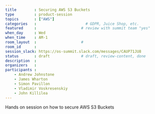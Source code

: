 ```yaml
---
title        : Securing AWS S3 Buckets
type         : product-session
topics       : ["AWS"]
categories   :                      # GDPR, Juice Shop, etc.
featured     :                    # review with summit team "yes"
when_day     : Wed
when_time    : AM-1
room_layout  :                    #
room_id      :
session_slack: https://os-summit.slack.com/messages/CAUP71JU8
status       : draft              # draft, review-content, done
description  :
organizers   :
participants :
    - Andrew Johnstone
    - James Wharton
    - Simon Pavillon
    - Vladimir Voskresenskiy
    - John Killilea
---
```


Hands on session on how to secure AWS S3 Buckets

<!-- (add more details about DevSecOps Maturity Model here)

## WHY

(...)

## What

(...)

## Outcomes

(...)

## References

(...) -->
